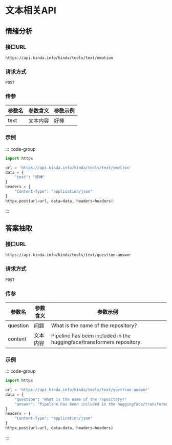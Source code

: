 # 文本相关API

## 情绪分析 <Badge type="warning" text="限时免费" />

### 接口URL

`https://api.kinda.info/kinda/tools/text/emotion`

### 请求方式

`POST`

### 传参

| 参数名 | 参数含义 | 参数示例 |
| ------ | -------- | -------- |
| text   | 文本内容 | 好棒     |

### 示例

::: code-group

```python [python]
import httpx

url = 'https://api.kinda.info/kinda/tools/text/emotion'
data = {
    "text": "好棒"
}
headers = {
    "Content-Type": "application/json"
}
httpx.post(url=url, data=data, headers=headers)
```
:::

## 答案抽取 <Badge type="warning" text="限时免费" />

### 接口URL

`https://api.kinda.info/kinda/tools/text/question-answer`

### 请求方式

`POST`

### 传参

| 参数名   | 参数含义 | 参数示例                                                               |
| -------- | -------- | ---------------------------------------------------------------------- |
| question | 问题     | What is the name of the repository?                                    |
| content  | 文本内容 | Pipeline has been included in the huggingface/transformers repository. |

### 示例

::: code-group

```python [python]
import httpx

url = 'https://api.kinda.info/kinda/tools/text/question-answer'
data = {
    "question": "What is the name of the repository?"
    "answer": "Pipeline has been included in the huggingface/transformers repository."
}
headers = {
    "Content-Type": "application/json"
}
httpx.post(url=url, data=data, headers=headers)
```
:::